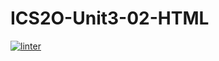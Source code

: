 # ICS2O-Unit3-02-HTML
 [![linter](https://github.com/<OWNER>/<REPOSITORY>/workflows/linter/badge.svg)](https://github.com/marketplace/actions/super-linter)
